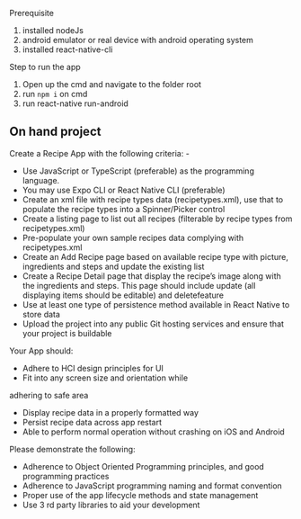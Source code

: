 Prerequisite
1) installed nodeJs 
2) android emulator or real device with android operating system
3) installed react-native-cli

Step to run the app
1) Open up the cmd and navigate to the folder root
2) run `npm i` on cmd
3) run react-native run-android 

On hand project 
-----------------
Create a Recipe App with the following criteria: -
- Use JavaScript or TypeScript (preferable) as the programming language.
- You may use Expo CLI or React Native CLI (preferable)
- Create an xml file with recipe types data (recipetypes.xml), use that to populate the recipe types into a Spinner/Picker control
- Create a listing page to list out all recipes (filterable by recipe types from recipetypes.xml)
- Pre-populate your own sample recipes data complying with recipetypes.xml
- Create an Add Recipe page based on available recipe type with picture, ingredients and steps and update the existing list
- Create a Recipe Detail page that display the recipe’s image along with the ingredients and steps. This page should include update (all displaying items should be editable) and deletefeature
- Use at least one type of persistence method available in React Native to store data
- Upload the project into any public Git hosting services and ensure that your project is buildable

Your App should:
- Adhere to HCI design principles for UI
- Fit into any screen size and orientation while

adhering to safe area
- Display recipe data in a properly formatted way
- Persist recipe data across app restart
- Able to perform normal operation without crashing on iOS and Android

Please demonstrate the following:
- Adherence to Object Oriented Programming principles, and good programming practices
- Adherence to JavaScript programming naming and format convention
- Proper use of the app lifecycle methods and state management
- Use 3 rd party libraries to aid your development
